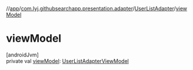 //[app](../../../index.md)/[com.lyj.githubsearchapp.presentation.adapter](../index.md)/[UserListAdapter](index.md)/[viewModel](view-model.md)

# viewModel

[androidJvm]\
private val [viewModel](view-model.md): [UserListAdapterViewModel](../-user-list-adapter-view-model/index.md)
